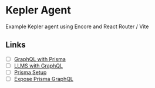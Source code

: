 # Kepler Agent

Example Kepler agent using Encore and React Router / Vite

## Links

- [ ] [GraphQL with Prisma](https://www.prisma.io/graphql?utm_source=website&utm_medium=banner)
- [ ] [LLMS with GraphQL](https://dev.to/blazestudios23/fixing-the-limitation-of-large-language-models-with-graphql-3bpe)
- [ ] [Prisma Setup](https://encore.dev/docs/ts/develop/orms/prisma)
- [ ] [Expose Prisma GraphQL](https://www.prisma.io/graphql?utm_source=website&utm_medium=banner)
